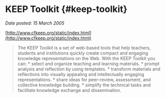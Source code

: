 # KEEP Toolkit {#keep-toolkit}

_Date posted: 15 March 2005_

[http://www.cfkeep.org/static/index.html](http://www.cfkeep.org/static/index.html)

> The KEEP Toolkit is a set of web-based tools that help teachers, students and institutions quickly create compact and engaging knowledge representations on the Web. With the KEEP Toolkit you can: * select and organize teaching and learning materials. * prompt analysis and reflection by using templates. * transform materials and reflections into visually appealing and intellectually engaging representations. * share ideas for peer-review, assessment, and collective knowledge building. * simplify the technical tasks and facilitate knowledge exchange and dissemination.